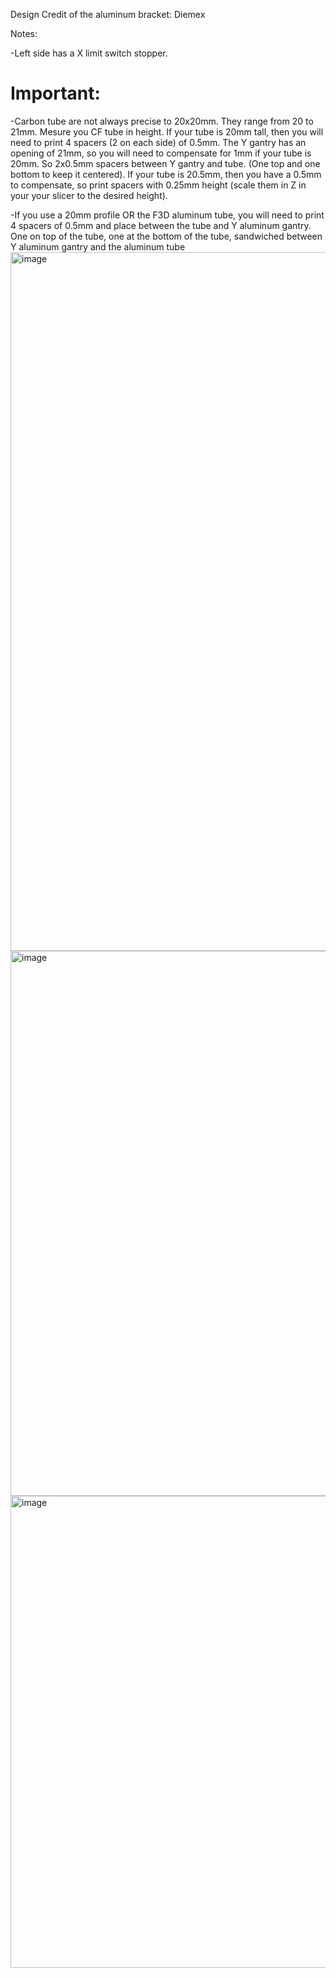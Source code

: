Design Credit of the aluminum bracket: Diemex 

Notes:
  
  -Left side has a X limit switch stopper.
  
  
  # Important:
  -Carbon tube are not always precise to 20x20mm. They range from 20 to 21mm. Mesure you CF tube in height. If your tube is 20mm tall, then you will need to print 4 spacers (2 on each side) of 0.5mm. The Y gantry has an opening of 21mm, so you will need to compensate for 1mm if your tube is 20mm. So 2x0.5mm spacers between Y gantry and tube. (One top and one bottom to keep it centered). If your tube is 20.5mm, then you have a 0.5mm to compensate, so print spacers with 0.25mm height (scale them in Z in your your slicer to the desired height).
  
  -If you use a 20mm profile OR the F3D aluminum tube, you will need to print 4 spacers of 0.5mm and place between the tube and Y aluminum gantry. One on top of the tube, one at the bottom of the tube, sandwiched between Y aluminum gantry and the aluminum tube
<img width="1118" alt="image" src="https://user-images.githubusercontent.com/37383368/210014308-633260e2-cee5-45a9-8f35-1bc93921a0fd.png">
<img width="872" alt="image" src="https://user-images.githubusercontent.com/37383368/210612649-91aae248-3e42-4859-90f8-8425e00d97a3.png">
<img width="755" alt="image" src="https://user-images.githubusercontent.com/37383368/210612677-5761a4e5-59da-45d9-a412-229c72a3e9e4.png">



